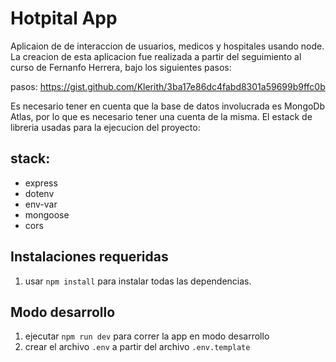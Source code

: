 # Hotpital App

Aplicaion de de interaccion de usuarios, medicos y hospitales usando node. La creacion de esta aplicacion fue realizada a partir del seguimiento al curso de Fernanfo Herrera, bajo los siguientes pasos:

pasos: https://gist.github.com/Klerith/3ba17e86dc4fabd8301a59699b9ffc0b

Es necesario tener en cuenta que la base de datos involucrada es MongoDb Atlas, por lo que es necesario tener una cuenta de la misma. El estack de libreria usadas para la ejecucion del proyecto:

## stack:

- express
- dotenv
- env-var
- mongoose
- cors

## Instalaciones requeridas

1. usar `npm install` para instalar todas las dependencias.

## Modo desarrollo

1. ejecutar `npm run dev` para correr la app en modo desarrollo
2. crear el archivo `.env` a partir del archivo `.env.template`
